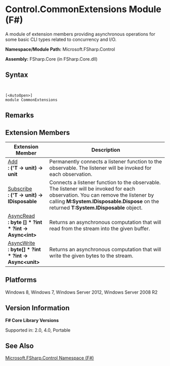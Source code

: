 # Control.CommonExtensions Module (F#)

A module of extension members providing asynchronous operations for some basic CLI types related to concurrency and I/O.

**Namespace/Module Path:** Microsoft.FSharp.Control

**Assembly:** FSharp.Core (in FSharp.Core.dll)


## Syntax


```


[<AutoOpen>]
module CommonExtensions

```



## Remarks

## Extension Members


|Extension Member|Description|
|----------------|-----------|
|[Add](http://msdn.microsoft.com/en-us/library/cf21f284-ab78-4628-9585-090df11336c5)<br />**: ('T -&gt; unit) -&gt; unit**|Permanently connects a listener function to the observable. The listener will be invoked for each observation.|
|[Subscribe](http://msdn.microsoft.com/en-us/library/cf21f284-ab78-4628-9585-090df11336c5)<br />**: ('T -&gt; unit) -&gt; IDisposable**|Connects a listener function to the observable. The listener will be invoked for each observation. You can remove the listener by calling **M:System.IDisposable.Dispose** on the returned **T:System.IDisposable** object.|
|[AsyncRead](http://msdn.microsoft.com/en-us/library/85698aaa-bdda-47e6-abed-3730f59fda5e)<br />**: byte [] &#42; ?int &#42; ?int -&gt; Async&lt;int&gt;**|Returns an asynchronous computation that will read from the stream into the given buffer.|
|[AsyncWrite](http://msdn.microsoft.com/en-us/library/1b0a2751-e42a-47e1-bd27-020224adc618)<br />**: byte[] &#42; ?int &#42; ?int -&gt; Async&lt;unit&gt;**|Returns an asynchronous computation that will write the given bytes to the stream.|

## Platforms
Windows 8, Windows 7, Windows Server 2012, Windows Server 2008 R2


## Version Information
**F# Core Library Versions**

Supported in: 2.0, 4.0, Portable




## See Also
[Microsoft.FSharp.Control Namespace &#40;F&#35;&#41;](Microsoft.FSharp.Control-Namespace-%5BFSharp%5D.md)


